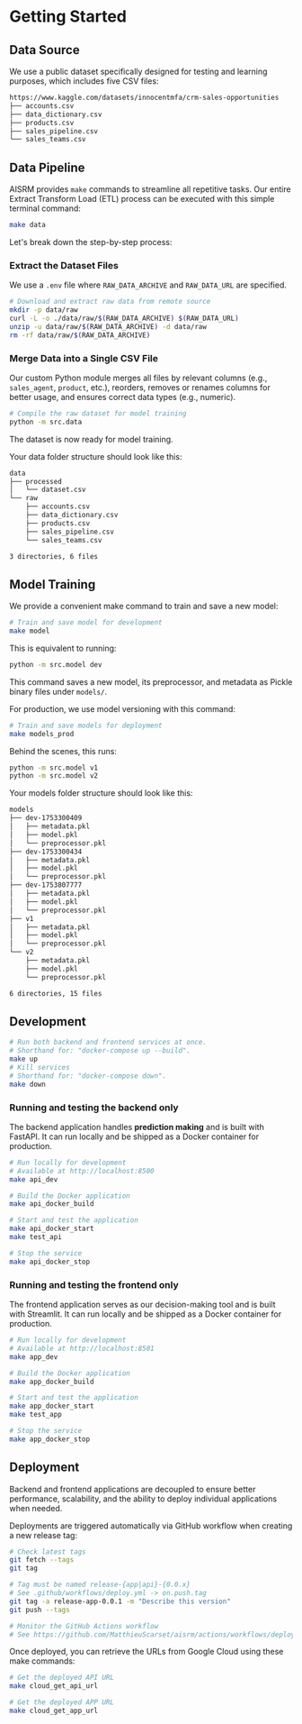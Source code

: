# Getting Started

## Data Source

We use a public dataset specifically designed for testing and learning purposes, which includes five CSV files:

```bash
https://www.kaggle.com/datasets/innocentmfa/crm-sales-opportunities
├── accounts.csv
├── data_dictionary.csv
├── products.csv
├── sales_pipeline.csv
└── sales_teams.csv
```

## Data Pipeline

AISRM provides `make` commands to streamline all repetitive tasks. Our entire Extract Transform Load (ETL) process can be executed with this simple terminal command:

```bash
make data
```

Let's break down the step-by-step process:

### Extract the Dataset Files

We use a `.env` file where `RAW_DATA_ARCHIVE` and `RAW_DATA_URL` are specified.

```bash
# Download and extract raw data from remote source
mkdir -p data/raw
curl -L -o ./data/raw/$(RAW_DATA_ARCHIVE) $(RAW_DATA_URL)
unzip -u data/raw/$(RAW_DATA_ARCHIVE) -d data/raw
rm -rf data/raw/$(RAW_DATA_ARCHIVE)
```

### Merge Data into a Single CSV File

Our custom Python module merges all files by relevant columns (e.g., `sales_agent`, `product`, etc.), reorders, removes or renames columns for better usage, and ensures correct data types (e.g., numeric).

```bash
# Compile the raw dataset for model training
python -m src.data
```

The dataset is now ready for model training.

Your data folder structure should look like this:

```bash
data
├── processed
│   └── dataset.csv
└── raw
    ├── accounts.csv
    ├── data_dictionary.csv
    ├── products.csv
    ├── sales_pipeline.csv
    └── sales_teams.csv

3 directories, 6 files
```

## Model Training

We provide a convenient make command to train and save a new model:

```bash
# Train and save model for development
make model
```

This is equivalent to running:

```bash
python -m src.model dev
```

This command saves a new model, its preprocessor, and metadata as Pickle binary files under `models/`.

For production, we use model versioning with this command:

```bash
# Train and save models for deployment
make models_prod
```

Behind the scenes, this runs:

```bash
python -m src.model v1
python -m src.model v2
```

Your models folder structure should look like this:

```bash
models
├── dev-1753300409
│   ├── metadata.pkl
│   ├── model.pkl
│   └── preprocessor.pkl
├── dev-1753300434
│   ├── metadata.pkl
│   ├── model.pkl
│   └── preprocessor.pkl
├── dev-1753807777
│   ├── metadata.pkl
│   ├── model.pkl
│   └── preprocessor.pkl
├── v1
│   ├── metadata.pkl
│   ├── model.pkl
│   └── preprocessor.pkl
└── v2
    ├── metadata.pkl
    ├── model.pkl
    └── preprocessor.pkl

6 directories, 15 files
```

## Development

```bash
# Run both backend and frontend services at once.
# Shorthand for: "docker-compose up --build".
make up
# Kill services
# Shorthand for: "docker-compose down".
make down
```

### Running and testing the backend only

The backend application handles **prediction making** and is built with FastAPI. It can run locally and be shipped as a Docker container for production.

```bash
# Run locally for development
# Available at http://localhost:8500
make api_dev

# Build the Docker application
make api_docker_build

# Start and test the application
make api_docker_start
make test_api

# Stop the service
make api_docker_stop
```

### Running and testing the frontend only

The frontend application serves as our decision-making tool and is built with Streamlit. It can run locally and be shipped as a Docker container for production.

```bash
# Run locally for development
# Available at http://localhost:8501
make app_dev

# Build the Docker application
make app_docker_build

# Start and test the application
make app_docker_start
make test_app

# Stop the service
make app_docker_stop
```

## Deployment

Backend and frontend applications are decoupled to ensure better performance, scalability, and the ability to deploy individual applications when needed.

Deployments are triggered automatically via GitHub workflow when creating a new release tag:

```bash
# Check latest tags
git fetch --tags
git tag

# Tag must be named release-{app|api}-{0.0.x}
# See .github/workflows/deploy.yml -> on.push.tag
git tag -a release-app-0.0.1 -m "Describe this version"
git push --tags

# Monitor the GitHub Actions workflow
# See https://github.com/MatthieuScarset/aisrm/actions/workflows/deploy.yml
```

Once deployed, you can retrieve the URLs from Google Cloud using these make commands:

```bash
# Get the deployed API URL
make cloud_get_api_url

# Get the deployed APP URL
make cloud_get_app_url
```